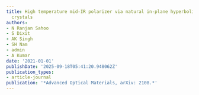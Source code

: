 ```yaml
---
title: High temperature mid-IR polarizer via natural in-plane hyperbolic Van der Waals
  crystals
authors:
- N Ranjan Sahoo
- S Dixit
- AK Singh
- SH Nam
- admin
- A Kumar
date: '2021-01-01'
publishDate: '2025-09-18T05:41:20.948062Z'
publication_types:
- article-journal
publication: '*Advanced Optical Materials, arXiv: 2108.*'
---
```

